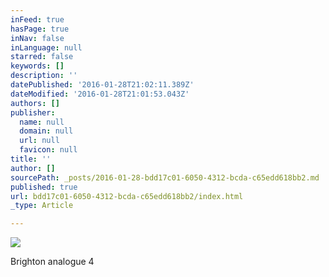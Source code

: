 ```yaml
---
inFeed: true
hasPage: true
inNav: false
inLanguage: null
starred: false
keywords: []
description: ''
datePublished: '2016-01-28T21:02:11.389Z'
dateModified: '2016-01-28T21:01:53.043Z'
authors: []
publisher:
  name: null
  domain: null
  url: null
  favicon: null
title: ''
author: []
sourcePath: _posts/2016-01-28-bdd17c01-6050-4312-bcda-c65edd618bb2.md
published: true
url: bdd17c01-6050-4312-bcda-c65edd618bb2/index.html
_type: Article

---
```

![](https://the-grid-user-content.s3-us-west-2.amazonaws.com/e9b2867c-0b5f-42cf-bb50-73c2db6738e8.jpg)

Brighton analogue 4
